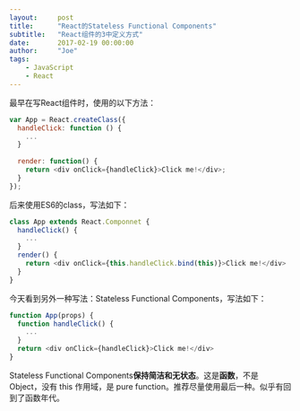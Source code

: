 ```yaml
---
layout:     post
title:      "React的Stateless Functional Components"
subtitle:   "React组件的3中定义方式"
date:       2017-02-19 00:00:00
author:     "Joe"
tags:
    - JavaScript
    - React
---
```


最早在写React组件时，使用的以下方法：
```javascript
var App = React.createClass({
  handleClick: function () {
    ...
  }
  
  render: function() {
    return <div onClick={handleClick}>Click me!</div>;
  }
});
```

<!-- more -->

后来使用ES6的class，写法如下：

```javascript
class App extends React.Componnet {
  handleClick() {
    ...
  }
  render() {
    return <div onClick={this.handleClick.bind(this)}>Click me!</div>
  }
}
```

今天看到另外一种写法：Stateless Functional Components，写法如下：

```javascript
function App(props) {
  function handleClick() {
    ...
  }
  return <div onClick={handleClick}>Click me!</div>
}
```

Stateless Functional Components**保持简洁和无状态**。这是**函数**，不是 Object，没有 this 作用域，是 pure function。推荐尽量使用最后一种。似乎有回到了函数年代。